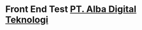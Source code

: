 # Front End Test [PT. Alba Digital Teknologi](https://www.figma.com/file/2Ce12UOY40gDYILk2PeCjN/Front-End-Test?type=design&node-id=0-1&t=NjAEOYCcbLIS2Lcg-0)
